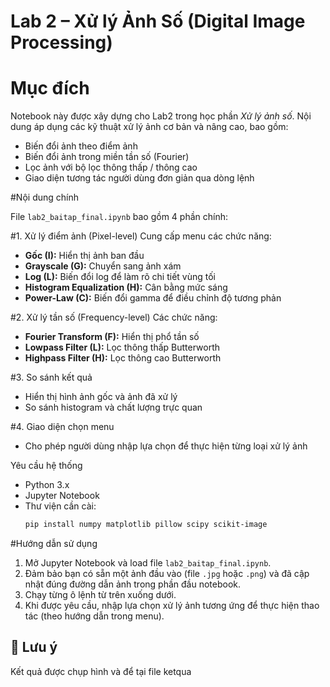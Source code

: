 # Lab 2 – Xử lý Ảnh Số (Digital Image Processing)

# Mục đích
Notebook này được xây dựng cho Lab2 trong học phần *Xử lý ảnh số*. Nội dung áp dụng các kỹ thuật xử lý ảnh cơ bản và nâng cao, bao gồm:

- Biến đổi ảnh theo điểm ảnh
- Biến đổi ảnh trong miền tần số (Fourier)
- Lọc ảnh với bộ lọc thông thấp / thông cao
- Giao diện tương tác người dùng đơn giản qua dòng lệnh

#Nội dung chính

File `lab2_baitap_final.ipynb` bao gồm 4 phần chính:

#1. Xử lý điểm ảnh (Pixel-level)
Cung cấp menu các chức năng:
- **Gốc (I):** Hiển thị ảnh ban đầu
- **Grayscale (G):** Chuyển sang ảnh xám
- **Log (L):** Biến đổi log để làm rõ chi tiết vùng tối
- **Histogram Equalization (H):** Cân bằng mức sáng
- **Power-Law (C):** Biến đổi gamma để điều chỉnh độ tương phản

#2. Xử lý tần số (Frequency-level)
Các chức năng:
- **Fourier Transform (F):** Hiển thị phổ tần số
- **Lowpass Filter (L):** Lọc thông thấp Butterworth
- **Highpass Filter (H):** Lọc thông cao Butterworth

#3. So sánh kết quả
- Hiển thị hình ảnh gốc và ảnh đã xử lý
- So sánh histogram và chất lượng trực quan

#4. Giao diện chọn menu
- Cho phép người dùng nhập lựa chọn để thực hiện từng loại xử lý ảnh

Yêu cầu hệ thống

- Python 3.x
- Jupyter Notebook
- Thư viện cần cài:
  ```bash
  pip install numpy matplotlib pillow scipy scikit-image
  ```

#Hướng dẫn sử dụng

1. Mở Jupyter Notebook và load file `lab2_baitap_final.ipynb`.
2. Đảm bảo bạn có sẵn một ảnh đầu vào (file `.jpg` hoặc `.png`) và đã cập nhật đúng đường dẫn ảnh trong phần đầu notebook.
3. Chạy từng ô lệnh từ trên xuống dưới.
4. Khi được yêu cầu, nhập lựa chọn xử lý ảnh tương ứng để thực hiện thao tác (theo hướng dẫn trong menu).

## 📌 Lưu ý
Kết quả được chụp hình và để tại file ketqua
